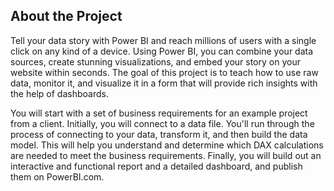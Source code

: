 
## About the Project

Tell your data story with Power BI and reach millions of users with a single click on any kind of a device. Using Power BI, you can combine your data sources, create stunning visualizations, and embed your story on your website within seconds. The goal of this project is to teach  how to use raw data, monitor it, and visualize it in a form that will provide rich insights with the help of dashboards.

You will start with a set of business requirements for an example project from a client. Initially, you will connect to a data file. You'll run through the process of connecting to your data, transform it, and then build the data model. This will help you understand and determine which DAX calculations are needed to meet the business requirements. Finally, you will build out an interactive and functional report and a detailed dashboard, and publish them on PowerBI.com. 













